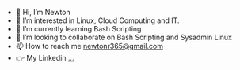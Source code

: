 - 👋 Hi, I’m Newton
- 👀 I’m interested in Linux, Cloud Computing and IT.
- 🌱 I’m currently learning Bash Scripting
- 💞️ I’m looking to collaborate on Bash Scripting and Sysadmin Linux
- 📫 How to reach me newtonr365@gmail.com
- 👉 My Linkedin <a href="linkedin.com/in/rochanewton" target="_blank">...</a>

<!---
nrockbr/nrockbr is a ✨ special ✨ repository because its `README.md` (this file) appears on your GitHub profile.
You can click the Preview link to take a look at your changes.
--->
